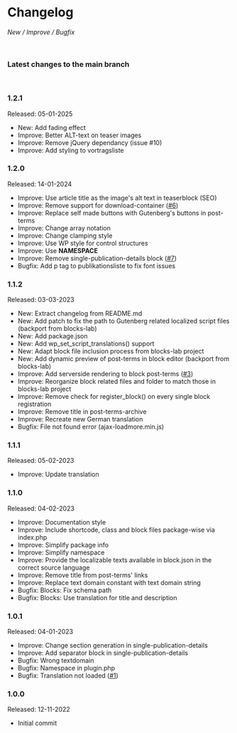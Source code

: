 # Changelog

_New / Improve / Bugfix_

<br>

### Latest changes to the main branch


<br>

### 1.2.1
Released: 05-01-2025

- New: Add fading effect
- Improve: Better ALT-text on teaser images
- Improve: Remove jQuery dependancy (issue #10)
- Improve: Add styling to vortragsliste


### 1.2.0
Released: 14-01-2024

- Improve: Use article title as the image's alt text in teaserblock (SEO)
- Improve: Remove support for download-container ([#6](https://github.com/mdibella-dev/mdb-theme-blocks-two/issues/6))
- Improve: Replace self made buttons with Gutenberg's buttons in post-terms
- Improve: Change array notation
- Improve: Change clamping style
- Improve: Use WP style for control structures
- Improve: Use __NAMESPACE__
- Improve: Remove single-publication-details block ([#7](https://github.com/mdibella-dev/mdb-theme-blocks-two/issues/7))
- Bugfix: Add p tag to publikationsliste to fix font issues


### 1.1.2
Released: 03-03-2023

- New: Extract changelog from README.md
- New: Add patch to fix the path to Gutenberg related localized script files (backport from blocks-lab)
- New: Add package.json
- New: Add wp_set_script_translations() support
- New: Adapt block file inclusion process from blocks-lab project
- New: Add dynamic preview of post-terms in block editor (backport from blocks-lab)
- Improve: Add serverside rendering to block post-terms ([#3](https://github.com/mdibella-dev/mdb-theme-blocks-two/issues/3))
- Improve: Reorganize block related files and folder to match those in blocks-lab project
- Improve: Remove check for register_block() on every single block registration
- Improve: Remove title in post-terms-archive
- Improve: Recreate new German translation
- Bugfix: File not found error (ajax-loadmore.min.js)


### 1.1.1
Released: 05-02-2023

- Improve: Update translation


### 1.1.0
Released: 04-02-2023

- Improve: Documentation style
- Improve: Include shortcode, class and block files package-wise via index.php
- Improve: Simplify package info
- Improve: Simplify namespace
- Improve: Provide the localizable texts available in block.json in the correct source language
- Improve: Remove title from post-terms' links
- Improve: Replace text domain constant with text domain string
- Bugfix: Blocks: Fix schema path
- Bugfix: Blocks: Use translation for title and description


### 1.0.1
Released: 04-01-2023

- Improve: Change section generation in single-publication-details
- Improve: Add separator block in single-publication-details
- Bugfix: Wrong textdomain
- Bugfix: Namespace in plugin.php
- Bugfix: Translation not loaded ([#1](https://github.com/mdibella-dev/mdb-theme-blocks-two/issues/3))


### 1.0.0
Released: 12-11-2022

- Initial commit
